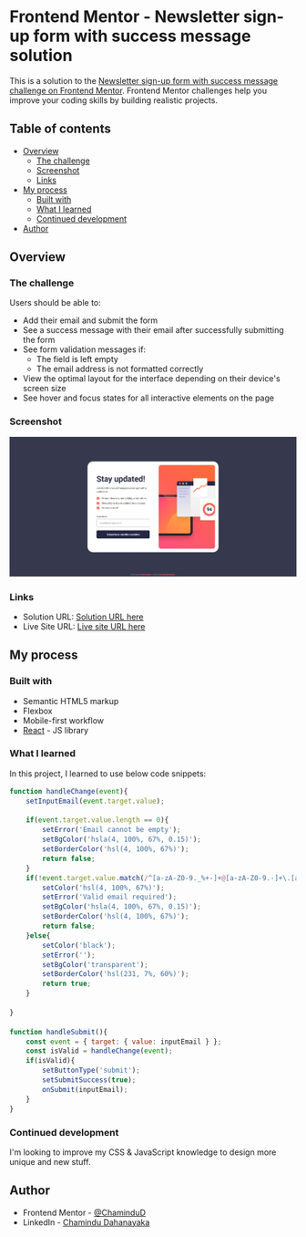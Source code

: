# Frontend Mentor - Newsletter sign-up form with success message solution

This is a solution to the [Newsletter sign-up form with success message challenge on Frontend Mentor](https://www.frontendmentor.io/challenges/newsletter-signup-form-with-success-message-3FC1AZbNrv). Frontend Mentor challenges help you improve your coding skills by building realistic projects. 

## Table of contents

- [Overview](#overview)
  - [The challenge](#the-challenge)
  - [Screenshot](#screenshot)
  - [Links](#links)
- [My process](#my-process)
  - [Built with](#built-with)
  - [What I learned](#what-i-learned)
  - [Continued development](#continued-development)
- [Author](#author)

## Overview

### The challenge

Users should be able to:

- Add their email and submit the form
- See a success message with their email after successfully submitting the form
- See form validation messages if:
  - The field is left empty
  - The email address is not formatted correctly
- View the optimal layout for the interface depending on their device's screen size
- See hover and focus states for all interactive elements on the page

### Screenshot

![](./screenshot.jpeg)

### Links

- Solution URL: [Solution URL here](https://www.frontendmentor.io/solutions/responsive-newsletter-signup-form-with-success-message-using-react-js-Ne_q5g6Hp3)
- Live Site URL: [Live site URL here](https://chamindud.github.io/Newsletter-sign-up-form-with-success-message/)

## My process

### Built with

- Semantic HTML5 markup
- Flexbox
- Mobile-first workflow
- [React](https://reactjs.org/) - JS library

### What I learned

In this project, I learned to use below code snippets:

```jsx
function handleChange(event){
    setInputEmail(event.target.value);

    if(event.target.value.length == 0){
        setError('Email cannot be empty');
        setBgColor('hsla(4, 100%, 67%, 0.15)');
        setBorderColor('hsl(4, 100%, 67%)');
        return false;
    }
    if(!event.target.value.match(/^[a-zA-Z0-9._%+-]+@[a-zA-Z0-9.-]+\.[a-zA-Z]{2,}$/)){
        setColor('hsl(4, 100%, 67%)');
        setError('Valid email required');
        setBgColor('hsla(4, 100%, 67%, 0.15)');
        setBorderColor('hsl(4, 100%, 67%)');
        return false;
    }else{
        setColor('black');
        setError('');
        setBgColor('transparent');
        setBorderColor('hsl(231, 7%, 60%)');
        return true;
    }
        
}

function handleSubmit(){
    const event = { target: { value: inputEmail } };
    const isValid = handleChange(event);
    if(isValid){
        setButtonType('submit');
        setSubmitSuccess(true);
        onSubmit(inputEmail);
    }
}
```

### Continued development

I'm looking to improve my CSS & JavaScript knowledge to design more unique and new stuff.

## Author

- Frontend Mentor - [@ChaminduD](https://www.frontendmentor.io/profile/ChaminduD)
- LinkedIn - [Chamindu Dahanayaka](https://www.linkedin.com/in/chamindudahanayaka/)